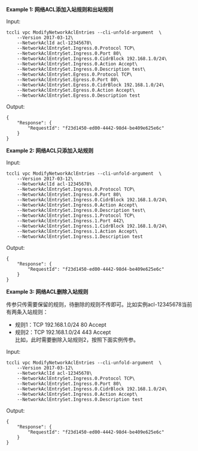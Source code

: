 **Example 1: 网络ACL添加入站规则和出站规则**



Input: 

```
tccli vpc ModifyNetworkAclEntries --cli-unfold-argument  \
    --Version 2017-03-12\
    --NetworkAclId acl-12345678\
    --NetworkAclEntrySet.Ingress.0.Protocol TCP\
    --NetworkAclEntrySet.Ingress.0.Port 80\
    --NetworkAclEntrySet.Ingress.0.CidrBlock 192.168.1.0/24\
    --NetworkAclEntrySet.Ingress.0.Action Accept\
    --NetworkAclEntrySet.Ingress.0.Description test\
    --NetworkAclEntrySet.Egress.0.Protocol TCP\
    --NetworkAclEntrySet.Egress.0.Port 80\
    --NetworkAclEntrySet.Egress.0.CidrBlock 192.168.1.0/24\
    --NetworkAclEntrySet.Egress.0.Action Accept\
    --NetworkAclEntrySet.Egress.0.Description test
```

Output: 
```
{
    "Response": {
        "RequestId": "f23d1450-ed00-4442-98d4-be409e625e6c"
    }
}
```

**Example 2: 网络ACL只添加入站规则**



Input: 

```
tccli vpc ModifyNetworkAclEntries --cli-unfold-argument  \
    --Version 2017-03-12\
    --NetworkAclId acl-12345678\
    --NetworkAclEntrySet.Ingress.0.Protocol TCP\
    --NetworkAclEntrySet.Ingress.0.Port 80\
    --NetworkAclEntrySet.Ingress.0.CidrBlock 192.168.1.0/24\
    --NetworkAclEntrySet.Ingress.0.Action Accept\
    --NetworkAclEntrySet.Ingress.0.Description test\
    --NetworkAclEntrySet.Ingress.1.Protocol TCP\
    --NetworkAclEntrySet.Ingress.1.Port 442\
    --NetworkAclEntrySet.Ingress.1.CidrBlock 192.168.1.0/24\
    --NetworkAclEntrySet.Ingress.1.Action Accept\
    --NetworkAclEntrySet.Ingress.1.Description test
```

Output: 
```
{
    "Response": {
        "RequestId": "f23d1450-ed00-4442-98d4-be409e625e6c"
    }
}
```

**Example 3: 网络ACL删除入站规则**

传参只传需要保留的规则，待删除的规则不传即可。比如实例acl-12345678当前有两条入站规则：
* 规则1：TCP 192.168.1.0/24 80 Accept
* 规则2：TCP 192.168.1.0/24 443 Accept
<br/>比如，此时需要删除入站规则2，按照下面实例传参。

Input: 

```
tccli vpc ModifyNetworkAclEntries --cli-unfold-argument  \
    --Version 2017-03-12\
    --NetworkAclId acl-12345678\
    --NetworkAclEntrySet.Ingress.0.Protocol TCP\
    --NetworkAclEntrySet.Ingress.0.Port 80\
    --NetworkAclEntrySet.Ingress.0.CidrBlock 192.168.1.0/24\
    --NetworkAclEntrySet.Ingress.0.Action Accept\
    --NetworkAclEntrySet.Ingress.0.Description test
```

Output: 
```
{
    "Response": {
        "RequestId": "f23d1450-ed00-4442-98d4-be409e625e6c"
    }
}
```

